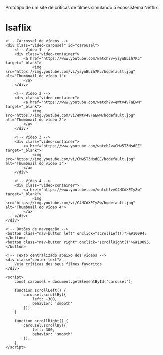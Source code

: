 Protótipo de um site de críticas de filmes simulando o ecossistema Netflix

<!DOCTYPE html>
<html lang="pt-BR">
<head>
    <meta charset="UTF-8">
    <meta name="viewport" content="width=device-width, initial-scale=1.0">
    <title>Veja Críticas desses Filmes</title>
   
</head>
<body>
    <!-- Título principal -->
    <h1>Isaflix</h1>

    <!-- Carrossel de vídeos -->
    <div class="video-carousel" id="carousel">
        <!-- Vídeo 1 -->
        <div class="video-container">
            <a href="https://www.youtube.com/watch?v=yzynBLih7Kc" target="_blank">
                <img src="https://img.youtube.com/vi/yzynBLih7Kc/hqdefault.jpg" alt="Thumbnail do vídeo 1">
            </a>
        </div>

        <!-- Vídeo 2 -->
        <div class="video-container">
            <a href="https://www.youtube.com/watch?v=eWtv4vFaEwM" target="_blank">
                <img src="https://img.youtube.com/vi/eWtv4vFaEwM/hqdefault.jpg" alt="Thumbnail do vídeo 2">
            </a>
        </div>

        <!-- Vídeo 3 -->
        <div class="video-container">
            <a href="https://www.youtube.com/watch?v=CMw5T3NsdEE" target="_blank">
                <img src="https://img.youtube.com/vi/CMw5T3NsdEE/hqdefault.jpg" alt="Thumbnail do vídeo 3">
            </a>
        </div>

        <!-- Vídeo 4 -->
        <div class="video-container">
            <a href="https://www.youtube.com/watch?v=C4HCdXPIy8w" target="_blank">
                <img src="https://img.youtube.com/vi/C4HCdXPIy8w/hqdefault.jpg" alt="Thumbnail do vídeo 4">
            </a>
        </div>
    </div>

    <!-- Botões de navegação -->
    <button class="nav-button left" onclick="scrollLeft()">&#10094;</button>
    <button class="nav-button right" onclick="scrollRight()">&#10095;</button>

    <!-- Texto centralizado abaixo dos vídeos -->
    <div class="center-text">
        Veja críticas dos seus filmes favoritos
    </div>

    <script>
        const carousel = document.getElementById('carousel');

        function scrollLeft() {
            carousel.scrollBy({
                left: -300,
                behavior: 'smooth'
            });
        }

        function scrollRight() {
            carousel.scrollBy({
                left: 300,
                behavior: 'smooth'
            });
        }
    </script>
</body>
</html>
